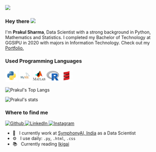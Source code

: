 ![](https://komarev.com/ghpvc/?username=prakulsharma)

<h3> Hey there <img src="https://media.giphy.com/media/hvRJCLFzcasrR4ia7z/giphy.gif" width="25px"></h3>

<p>I'm <strong>Prakul Sharma</strong>, Data Scientist with a strong background in Python, Mathematics and Statistics. I completed my Bachelor of Technology at GGSIPU in 2020 with majors in Information Technology.
Check out my <a href="https://prakulsharma.github.io">Portfolio.</a>

<h3>Used Programming Languages</h3>
<code><img height="40" src="https://raw.githubusercontent.com/github/explore/80688e429a7d4ef2fca1e82350fe8e3517d3494d/topics/python/python.png"></code>
<code><img height="40" src="https://raw.githubusercontent.com/github/explore/80688e429a7d4ef2fca1e82350fe8e3517d3494d/topics/mysql/mysql.png"></code>
<code><img height="40" src="https://raw.githubusercontent.com/github/explore/80688e429a7d4ef2fca1e82350fe8e3517d3494d/topics/matlab/matlab.png"></code>
<code><img height="40" src="https://raw.githubusercontent.com/github/explore/80688e429a7d4ef2fca1e82350fe8e3517d3494d/topics/r/r.png"></code>
<code><img height="40" src="https://raw.githubusercontent.com/github/explore/80688e429a7d4ef2fca1e82350fe8e3517d3494d/topics/scala/scala.png"></code>

![Prakul's Top Langs](https://github-readme-stats.vercel.app/api/top-langs/?username=prakulsharma&layout=compact&theme=dark&hide_border=true)

![Prakul's stats](https://github-readme-stats.vercel.app/api?username=prakulsharma&count_private=true&show_icons=true&theme=dark&include_all_commits=true&hide_border=true)

<h3>Where to find me</h3>
<p>
  <a href="https://github.com/prakulsharma" target="_blank"><img alt="Github" src="https://img.shields.io/badge/GitHub-%2312100E.svg?&style=for-the-badge&logo=Github&logoColor=white" />
  </a>
<!--   <a href="https://twitter.com/murphysslaww" target="_blank"><img alt="Twitter" src="https://img.shields.io/badge/twitter-%231DA1F2.svg?&style=for-the-badge&logo=twitter&logoColor=white" />
  </a> -->
  <a href="https://www.linkedin.com/in/prakul13" target="_blank"><img alt="LinkedIn" src="https://img.shields.io/badge/linkedin-%230077B5.svg?&style=for-the-badge&logo=linkedin&logoColor=white" />
  </a>
  <a href="https://instagram.com/prakulsharmaa" target="_blank"><img alt="Instagram" src="https://img.shields.io/badge/instagram-%2312100E.svg?&style=for-the-badge&logo=instagram&logoColor=white" />
  </a>
</p>

- 🔭  &nbsp; I currently work at [SymphonyAI, India](https://www.symphonyai.com/) as a Data Scientist
- ⚙️   &nbsp; I use daily: `.py`, `.html`, `.css`
- 📚  &nbsp; Currently reading [Ikigai](https://en.wikipedia.org/wiki/Ikigai)
<!-- - 🌱  &nbsp; I’m the creator of [Medsol](https://medsol.herokuapp.com/) -->
<!-- - 📫  &nbsp; Reach me: [linkedIn](https://www.linkedin.com/in/prakul13/) | [instagram](https://www.instagram.com/prakulsharmaa/) -->
<!-- - ⚡  &nbsp; Fun fact: I'm a guitarist -->

